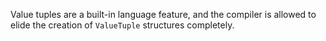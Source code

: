 ﻿Value tuples are a built-in language feature, and the compiler is allowed to elide the creation of `ValueTuple` structures completely.
